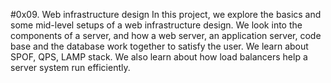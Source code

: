 #0x09. Web infrastructure design
In this project, we explore the basics and some mid-level setups of a web infrastructure design.
We look into the components of a server, and how a web server, an application server, code base and the database work together to satisfy the user.
We learn about SPOF, QPS, LAMP stack. We also learn about how load balancers help a server system run efficiently. 
